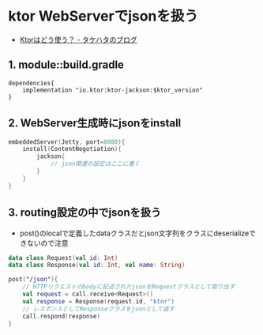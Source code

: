 # ktor WebServerでjsonを扱う
- [Ktorはどう使う？ - タケハタのブログ](https://blog.takehata-engineer.com/entry/how-about-using-ktor)

## 1. module::build.gradle
```
dependencies{
	implementation "io.ktor:ktor-jackson:$ktor_version"
}
```

## 2. WebServer生成時にjsonをinstall
```kotlin
embeddedServer(Jetty, port=8080){
	install(ContentNegotiation){
		jackson{
			// json関連の設定はここに書く
		}
	}
}
```

## 3. routing設定の中でjsonを扱う
- post()のlocalで定義したdataクラスだとjson文字列をクラスにdeserializeできないので注意
```kotlin
data class Request(val id: Int)
data class Response(val id: Int, val name: String)

post("/json"){
	// HTTPリクエストのbodyに記述されたjsonをRequestクラスとして取り出す
    val request = call.receive<Request>()
    val response = Response(request.id, "ktor")
	// レスポンスとしてResponseクラスをjsonとして返す
    call.respond(response)
}
```